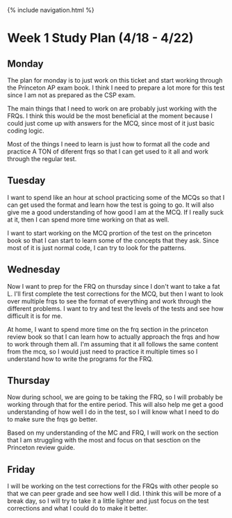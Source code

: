 {% include navigation.html %}

# Week 1 Study Plan (4/18 - 4/22)

## Monday

The plan for monday is to just work on this ticket and start working through the Princeton AP exam book. I think I need to prepare a lot more for this test since I am not as prepared as the CSP exam. 

The main things that I need to work on are probably just working with the FRQs. I think this would be the most beneficial at the moment because I could just come up with answers for the MCQ, since most of it just basic coding logic. 

Most of the things I need to learn is just how to format all the code and practice A TON of diferent frqs so that I can get used to it all and work through the regular test. 

## Tuesday

I want to spend like an hour at school practicing some of the MCQs so that I can get used the format and learn how the test is going to go. It will also give me a good understanding of how good I am at the MCQ. If I really suck at it, then I can spend more time working on that as well. 

I want to start working on the MCQ prortion of the test on the princeton book so that I can start to learn some of the concepts that they ask. Since most of it is just normal code, I can try to look for the patterns. 

## Wednesday

Now I want to prep for the FRQ on thursday since I don't want to take a fat L. I'll first complete the test corrections for the MCQ, but then I want to look over multiple frqs to see the format of everything and work through the different problems. I want to try and test the levels of the tests and see how difficult it is for me. 

At home, I want to spend more time on the frq section in the princeton review book so that I can learn how to actually approach the frqs and how to work through them all. I'm assuming that it all follows the same content from the mcq, so I would just need to practice it multiple times so I understand how to write the programs for the FRQ.  

## Thursday

Now during school, we are going to be taking the FRQ, so I will probably be working through that for the entire period. This will also help me get a good understanding of how well I do in the test, so I will know what I need to do to make sure the frqs go better. 

Based on my understanding of the MC and FRQ, I will work on the section that I am struggling with the most and focus on that sesction on the Princeton review guide.  

## Friday

I will be working on the test corrections for the FRQs with other people so that we can peer grade and see how well I did. I think this will be more of a break day, so I will try to take it a little lighter and just focus on the test corrections and what I could do to make it better. 
